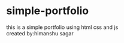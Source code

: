 # simple-portfolio
this is a simple portfolio using html css and js 
<br/>
created by:himanshu sagar